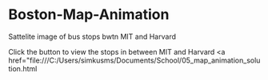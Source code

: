 # Boston-Map-Animation
Sattelite image of bus stops bwtn MIT and Harvard

Click the button to view the stops in between MIT and Harvard
<a href="file:///C:/Users/simkusms/Documents/School/05_map_animation_solution.html</a>
